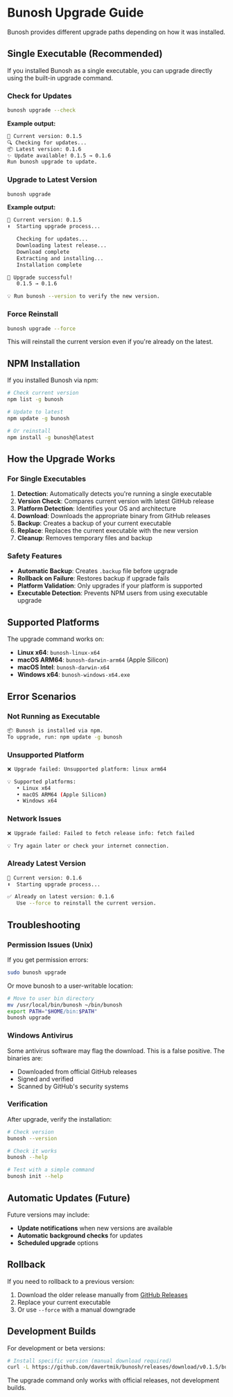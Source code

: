 # Bunosh Upgrade Guide

Bunosh provides different upgrade paths depending on how it was installed.

## Single Executable (Recommended)

If you installed Bunosh as a single executable, you can upgrade directly using the built-in upgrade command.

### Check for Updates

```bash
bunosh upgrade --check
```

**Example output:**
```bash
📍 Current version: 0.1.5
🔍 Checking for updates...
📦 Latest version: 0.1.6
✨ Update available! 0.1.5 → 0.1.6
Run bunosh upgrade to update.
```

### Upgrade to Latest Version

```bash
bunosh upgrade
```

**Example output:**
```bash
📍 Current version: 0.1.5
⬆️  Starting upgrade process...

   Checking for updates...
   Downloading latest release...
   Download complete
   Extracting and installing...
   Installation complete

🎉 Upgrade successful!
   0.1.5 → 0.1.6

💡 Run bunosh --version to verify the new version.
```

### Force Reinstall

```bash
bunosh upgrade --force
```

This will reinstall the current version even if you're already on the latest.

## NPM Installation

If you installed Bunosh via npm:

```bash
# Check current version
npm list -g bunosh

# Update to latest
npm update -g bunosh

# Or reinstall
npm install -g bunosh@latest
```

## How the Upgrade Works

### For Single Executables

1. **Detection**: Automatically detects you're running a single executable
2. **Version Check**: Compares current version with latest GitHub release
3. **Platform Detection**: Identifies your OS and architecture
4. **Download**: Downloads the appropriate binary from GitHub releases
5. **Backup**: Creates a backup of your current executable
6. **Replace**: Replaces the current executable with the new version
7. **Cleanup**: Removes temporary files and backup

### Safety Features

- **Automatic Backup**: Creates `.backup` file before upgrade
- **Rollback on Failure**: Restores backup if upgrade fails
- **Platform Validation**: Only upgrades if your platform is supported
- **Executable Detection**: Prevents NPM users from using executable upgrade

## Supported Platforms

The upgrade command works on:
- **Linux x64**: `bunosh-linux-x64`
- **macOS ARM64**: `bunosh-darwin-arm64` (Apple Silicon)
- **macOS Intel**: `bunosh-darwin-x64`
- **Windows x64**: `bunosh-windows-x64.exe`

## Error Scenarios

### Not Running as Executable

```bash
📦 Bunosh is installed via npm.
To upgrade, run: npm update -g bunosh
```

### Unsupported Platform

```bash
❌ Upgrade failed: Unsupported platform: linux arm64

💡 Supported platforms:
   • Linux x64
   • macOS ARM64 (Apple Silicon)
   • Windows x64
```

### Network Issues

```bash
❌ Upgrade failed: Failed to fetch release info: fetch failed

💡 Try again later or check your internet connection.
```

### Already Latest Version

```bash
📍 Current version: 0.1.6
⬆️  Starting upgrade process...

✅ Already on latest version: 0.1.6
   Use --force to reinstall the current version.
```

## Troubleshooting

### Permission Issues (Unix)

If you get permission errors:

```bash
sudo bunosh upgrade
```

Or move bunosh to a user-writable location:

```bash
# Move to user bin directory
mv /usr/local/bin/bunosh ~/bin/bunosh
export PATH="$HOME/bin:$PATH"
bunosh upgrade
```

### Windows Antivirus

Some antivirus software may flag the download. This is a false positive. The binaries are:
- Downloaded from official GitHub releases
- Signed and verified
- Scanned by GitHub's security systems

### Verification

After upgrade, verify the installation:

```bash
# Check version
bunosh --version

# Check it works
bunosh --help

# Test with a simple command
bunosh init --help
```

## Automatic Updates (Future)

Future versions may include:
- **Update notifications** when new versions are available
- **Automatic background checks** for updates
- **Scheduled upgrade** options

## Rollback

If you need to rollback to a previous version:

1. Download the older release manually from [GitHub Releases](https://github.com/davertmik/bunosh/releases)
2. Replace your current executable
3. Or use `--force` with a manual downgrade

## Development Builds

For development or beta versions:

```bash
# Install specific version (manual download required)
curl -L https://github.com/davertmik/bunosh/releases/download/v0.1.5/bunosh-linux-x64.tar.gz | tar -xz
```

The upgrade command only works with official releases, not development builds.